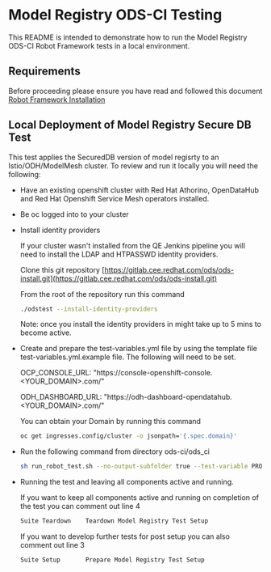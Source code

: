 # Model Registry ODS-CI Testing
This README is intended to demonstrate how to run the Model Registry ODS-CI Robot Framework tests in a local environment.
## Requirements
Before proceeding please ensure you have read and followed this document [Robot Framework Installation](../../../../README.md)
## Local Deployment of Model Registry Secure DB Test
This test applies the SecuredDB version of model regisrty to an Istio/ODH/ModelMesh cluster.
To review and run it locally you will need the following:

- Have an existing openshift cluster with Red Hat Athorino, OpenDataHub and Red Hat Openshift Service Mesh operators installed.

- Be oc logged into to your cluster

- Install identity providers

  If your cluster wasn't installed from the QE Jenkins pipeline you will need to install the LDAP and HTPASSWD identity providers.

  Clone this git repository [https://gitlab.cee.redhat.com/ods/ods-install.git](https://gitlab.cee.redhat.com/ods/ods-install.git)

  From the root of the repository run this command
  ```bash
  ./odstest --install-identity-providers
  ```
  Note: once you install the identity providers in might take up to 5 mins to become active.


- Create and prepare the test-variables.yml file by using the template file test-variables.yml.example file. The following will need to be set.

  OCP_CONSOLE_URL: "https://console-openshift-console.<YOUR_DOMAIN>.com/"
  
  ODH_DASHBOARD_URL: "https://odh-dashboard-opendatahub.<YOUR_DOMAIN>.com/"

  You can obtain your Domain by running this command

  ```bash
  oc get ingresses.config/cluster -o jsonpath='{.spec.domain}'
  ```

- Run the following command from directory ods-ci/ods_ci 

  ```bash
  sh run_robot_test.sh --no-output-subfolder true --test-variable PRODUCT:ODH --test-variable APPLICATIONS_NAMESPACE:opendatahub --test-variable MONITORING_NAMESPACE:opendatahub --test-variable OPERATOR_NAMESPACE:openshift-operators --test-variable NOTEBOOKS_NAMESPACE:opendatahub --extra-robot-args '--variablefile test-variables-odh-overwrite.yml' --include MRMS1302 --skip-oclogin
  ```
- Running the test and leaving all components active and running.

  If you want to keep all components active and running on completion of the test you can comment out line 4 
  
  ```bash
  Suite Teardown    Teardown Model Registry Test Setup
  ```

  If you want to develop further tests for post setup you can also comment out line 3 
  
  ```bash
  Suite Setup       Prepare Model Registry Test Setup
  ```
